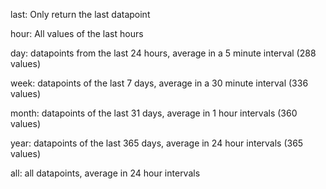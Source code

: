 last: Only return the last datapoint

hour: All values of the last hours

day: datapoints from the last 24 hours, average in a 5 minute interval (288 values)

week: datapoints of the last 7 days, average in a 30 minute interval (336 values)

month: datapoints of the last 31 days, average in 1 hour intervals (360 values)

year: datapoints of the last 365 days, average in 24 hour intervals (365 values)

all: all datapoints, average in 24 hour intervals
